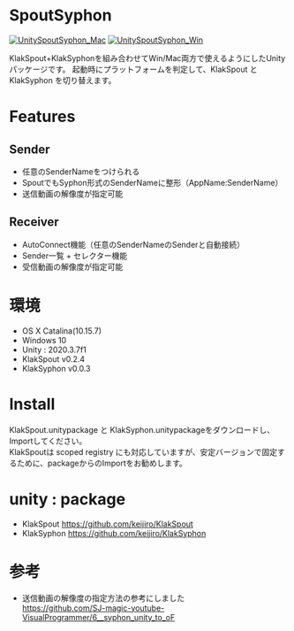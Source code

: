 # SpoutSyphon

[![UnitySpoutSyphon_Mac](https://img.youtube.com/vi/bNbexI9FOLA/0.jpg)](https://www.youtube.com/watch?v=bNbexI9FOLA)
[![UnitySpoutSyphon_Win](https://img.youtube.com/vi/42qos55oARk/0.jpg)](https://www.youtube.com/watch?v=42qos55oARk)

KlakSpout+KlakSyphonを組み合わせてWin/Mac両方で使えるようにしたUnityパッケージです。
起動時にプラットフォームを判定して、KlakSpout と KlakSyphon を切り替えます。

# Features
## Sender
- 任意のSenderNameをつけられる
- SpoutでもSyphon形式のSenderNameに整形（AppName:SenderName）
- 送信動画の解像度が指定可能

## Receiver
- AutoConnect機能（任意のSenderNameのSenderと自動接続）
- Sender一覧 + セレクター機能
- 受信動画の解像度が指定可能

# 環境
- OS X Catalina(10.15.7)
- Windows 10
- Unity : 2020.3.7f1
- KlakSpout v0.2.4
- KlakSyphon v0.0.3

# Install
KlakSpout.unitypackage と KlakSyphon.unitypackageをダウンロードし、Importしてください。<br>
KlakSpoutは scoped registry にも対応していますが、安定バージョンで固定するために、packageからのImportをお勧めします。

# unity : package
- KlakSpout
 https://github.com/keijiro/KlakSpout
- KlakSyphon
 https://github.com/keijiro/KlakSyphon

# 参考
- 送信動画の解像度の指定方法の参考にしました<br>
 https://github.com/SJ-magic-youtube-VisualProgrammer/6__syphon_unity_to_oF
